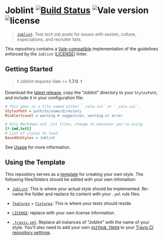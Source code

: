 # Joblint [![Build Status](https://travis-ci.org/errata-ai/Joblint.svg?branch=master)](https://travis-ci.org/errata-ai/Joblint) ![Vale version](https://img.shields.io/badge/vale-%3E%3D%20v1.7.0-blue.svg) ![license](https://img.shields.io/github/license/mashape/apistatus.svg)

> [`Joblint`](https://github.com/rowanmanning/joblint): Test tech job posts for issues with sexism, culture, expectations, and recruiter fails.

This repository contains a [Vale-compatible](https://github.com/errata-ai/vale) implementation of the guidelines enforced by the `Joblint` ([LICENSE](https://github.com/rowanmanning/joblint/blob/master/LICENSE)) linter.

## Getting Started

> :exclamation: Joblint requires Vale >= **1.7.0**. :exclamation:

Download the [latest release](https://github.com/errata-ai/Joblint/releases), copy the "Joblint" directory to your `StylesPath`, and include it in your configuration file:

```ini
# This goes in a file named either `.vale.ini` or `_vale.ini`.
StylesPath = path/to/some/directory
MinAlertLevel = warning # suggestion, warning or error

# Only Markdown and .txt files; change to whatever you're using.
[*.{md,txt}]
# List of styles to load.
BasedOnStyles = Joblint
```

See [Usage](https://github.com/errata-ai/vale/#usage) for more information.

## Using the Template

This repository serves as a [template](https://help.github.com/en/github/creating-cloning-and-archiving-repositories/creating-a-repository-from-a-template) for creating your own style. The following files/folders should be edited with your own infomation:

- [`Joblint`](https://github.com/errata-ai/Joblint/tree/master/Joblint): This is where your actual style should be implemented. Re-name the folder and replace its content with your `.yml` rule files.

- [`features`](https://github.com/errata-ai/Joblint/tree/master/features) + [`fixtures`](https://github.com/errata-ai/Joblint/tree/master/fixtures): This is where your tests should reside.

- [`LICENSE`](https://github.com/errata-ai/Joblint/blob/master/LICENSE): replace with your own license information.

- [`.travis.yml`](https://github.com/errata-ai/Joblint/blob/master/.travis.yml): Replace all instances of "Joblint" with the name of your style. You'll also need to add your own [`$GITHUB_TOKEN`](https://help.github.com/en/github/authenticating-to-github/creating-a-personal-access-token-for-the-command-line) to your [Travis CI repository settings](https://docs.travis-ci.com/user/environment-variables/#defining-variables-in-repository-settings).
